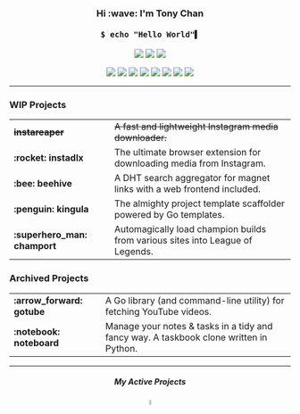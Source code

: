<h3 align="center">Hi :wave: I'm Tony Chan</h3>

<h4 align="center"><pre>$ echo "Hello World"▌</pre></h4>

<p align="center">
  <img src="https://img.shields.io/badge/-Student-2e2e2e">
  <img src="https://img.shields.io/badge/-Full%20Stack%20Developer-2e2e2e">
  <img src="https://img.shields.io/badge/-Made%20in%20Hong%20Kong%20🇭🇰-454545">
</p>

<p align="center">
  <img src="https://img.shields.io/badge/-Python-black?logo=python&style=flat-square">
  <img src="https://img.shields.io/badge/-Go-black?logo=go&style=flat-square">
  <img src="https://img.shields.io/badge/-Java-black?logo=java&style=flat-square">
  <img src="https://img.shields.io/badge/-Kotlin-black?logo=kotlin&style=flat-square">
  <img src="https://img.shields.io/badge/-JavaScript-black?logo=javascript&style=flat-square">
  <img src="https://img.shields.io/badge/-TypeScript-black?logo=typescript&style=flat-square">
  <img src="https://img.shields.io/badge/-React.js-black?logo=react&style=flat-square">
  <img src="https://img.shields.io/badge/-Vue.js-black?logo=vue.js&style=flat-square">
</p>

---

### WIP Projects

<table><tbody>
  <tr>
    <td><strong><strike>instareaper</strike></strong></td>
    <td><strike>A fast and lightweight Instagram media downloader.</strike></td>
  </tr>
  <tr>
    <td><strong>:rocket: instadlx</strong></td>
    <td>The ultimate browser extension for downloading media from Instagram.</td>
  </tr>
  <tr>
    <td><strong>:bee: beehive</strong></td>
    <td>A DHT search aggregator for magnet links with a web frontend included.</td>
  </tr>
  <tr>
    <td><strong>:penguin: kingula</strong></td>
    <td>The almighty project template scaffolder powered by Go templates.</td>
  </tr>
  <tr>
    <td><strong>:superhero_man: champort</strong></td>
    <td>Automagically load champion builds from various sites into League of Legends.</td>
  </tr>
</tbody></table>

### Archived Projects

<table><tbody>
  <tr>
    <td><strong>:arrow_forward: gotube</strong></td>
    <td>A Go library (and command-line utility) for fetching YouTube videos.</td>
  </tr>
  <tr>
    <td><strong>:notebook: noteboard</strong></td>
    <td>Manage your notes & tasks in a tidy and fancy way. A taskbook clone written in Python.</td>
  </tr>
</tbody></table>

---

<h5 align="center">My Active Projects</h5>

<p align="center">
  <img width="5%" src="https://content.invisioncic.com/p289038/monthly_2020_04/arrow-down.gif.c819a92ab7162c828e944727a545dcd7.gif">
</p>
